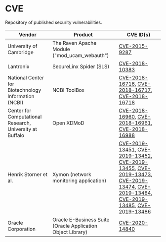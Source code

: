 # CVE
Repository of published security vulnerabilities.

Vendor | Product | CVE ID(s)
-------| --------|----------
University of Cambridge | The Raven Apache Module ("mod_ucam_webauth") | [CVE-2015-9287](https://github.com/grymer/CVE/blob/master/CVE-2015-9287.md)
Lantronix | SecureLinx Spider (SLS) | [CVE-2018-10383](https://github.com/grymer/CVE/blob/master/CVE-2018-10383.md)
National Center for Biotechnology Information (NCBI) | NCBI ToolBox | [CVE-2018-16716](https://github.com/grymer/CVE/blob/master/CVE-2018-16716.md), [CVE-2018-16717](https://github.com/grymer/CVE/blob/master/CVE-2018-16717.md), [CVE-2018-16718](https://github.com/grymer/CVE/blob/master/CVE-2018-16718.md)
Center for Computational Research, University at Buffalo | Open XDMoD | [CVE-2018-16960](https://github.com/grymer/CVE/blob/master/CVE-2018-16960.md), [CVE-2018-16961](https://github.com/grymer/CVE/blob/master/CVE-2018-16961.md), [CVE-2018-16988](https://github.com/grymer/CVE/blob/master/CVE-2018-16988.md)
Henrik Storner et al. | Xymon (network monitoring application) | [CVE-2019-13451](), [CVE-2019-13452](), [CVE-2019-13455](), [CVE-2019-13473](), [CVE-2019-13474](), [CVE-2019-13484](), [CVE-2019-13485](), [CVE-2019-13486]()
Oracle Corporation  | Oracle E-Business Suite (Oracle Application Object Library) | [CVE-2020-14840](https://www.oracle.com/security-alerts/cpuoct2020traditional.html)
